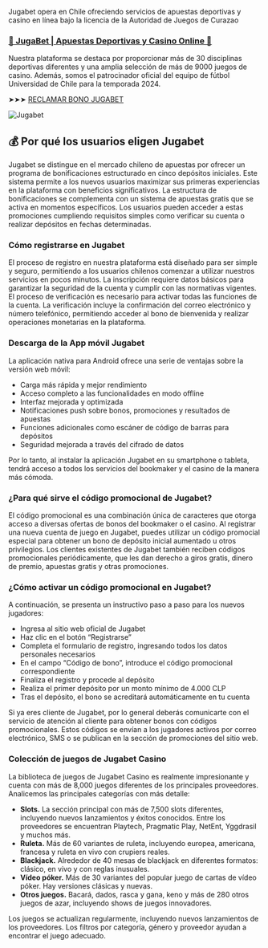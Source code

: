 Jugabet opera en Chile ofreciendo servicios de apuestas deportivas y casino en línea bajo la licencia de la Autoridad de Juegos de Curazao

### [🎰 JugaBet | Apuestas Deportivas y Casino Online 💎](https://dereferer.me/?ohdo94rjg8BVl72qDlBOLVR8o4x05rKyO06rKD6mdkB)

Nuestra plataforma se destaca por proporcionar más de 30 disciplinas deportivas diferentes y una amplia selección de más de 9000 juegos de casino. Además, somos el patrocinador oficial del equipo de fútbol Universidad de Chile para la temporada 2024.


➤➤➤ [RECLAMAR BONO JUGABET](https://dereferer.me/?ohdo94rjg8BVl72qDlBOLVR8o4x05rKyO06rKD6mdkB)


![Jugabet](https://ts2.mm.bing.net/th?q=Jugabet%20Chile)


## 💰 Por qué los usuarios eligen Jugabet

Jugabet se distingue en el mercado chileno de apuestas por ofrecer un programa de bonificaciones estructurado en cinco depósitos iniciales. Este sistema permite a los nuevos usuarios maximizar sus primeras experiencias en la plataforma con beneficios significativos. La estructura de bonificaciones se complementa con un sistema de apuestas gratis que se activa en momentos específicos. Los usuarios pueden acceder a estas promociones cumpliendo requisitos simples como verificar su cuenta o realizar depósitos en fechas determinadas.


### Cómo registrarse en Jugabet

El proceso de registro en nuestra plataforma está diseñado para ser simple y seguro, permitiendo a los usuarios chilenos comenzar a utilizar nuestros servicios en pocos minutos. La inscripción requiere datos básicos para garantizar la seguridad de la cuenta y cumplir con las normativas vigentes. El proceso de verificación es necesario para activar todas las funciones de la cuenta. La verificación incluye la confirmación del correo electrónico y número telefónico, permitiendo acceder al bono de bienvenida y realizar operaciones monetarias en la plataforma.


### Descarga de la App móvil Jugabet

La aplicación nativa para Android ofrece una serie de ventajas sobre la versión web móvil:

- Carga más rápida y mejor rendimiento
- Acceso completo a las funcionalidades en modo offline
- Interfaz mejorada y optimizada
- Notificaciones push sobre bonos, promociones y resultados de apuestas
- Funciones adicionales como escáner de código de barras para depósitos
- Seguridad mejorada a través del cifrado de datos


Por lo tanto, al instalar la aplicación Jugabet en su smartphone o tableta, tendrá acceso a todos los servicios del bookmaker y el casino de la manera más cómoda.


### ¿Para qué sirve el código promocional de Jugabet?

El código promocional es una combinación única de caracteres que otorga acceso a diversas ofertas de bonos del bookmaker o el casino. Al registrar una nueva cuenta de juego en Jugabet, puedes utilizar un código promocial especial para obtener un bono de depósito inicial aumentado u otros privilegios. Los clientes existentes de Jugabet también reciben códigos promocionales periódicamente, que les dan derecho a giros gratis, dinero de premio, apuestas gratis y otras promociones.


### ¿Cómo activar un código promocional en Jugabet?

A continuación, se presenta un instructivo paso a paso para los nuevos jugadores:

- Ingresa al sitio web oficial de Jugabet
- Haz clic en el botón “Registrarse”
- Completa el formulario de registro, ingresando todos los datos personales necesarios
- En el campo “Código de bono”, introduce el código promocional correspondiente
- Finaliza el registro y procede al depósito
- Realiza el primer depósito por un monto mínimo de 4.000 CLP
- Tras el depósito, el bono se acreditará automáticamente en tu cuenta


Si ya eres cliente de Jugabet, por lo general deberás comunicarte con el servicio de atención al cliente para obtener bonos con códigos promocionales. Estos códigos se envían a los jugadores activos por correo electrónico, SMS o se publican en la sección de promociones del sitio web.


### Colección de juegos de Jugabet Casino

La biblioteca de juegos de Jugabet Casino es realmente impresionante y cuenta con más de 8,000 juegos diferentes de los principales proveedores. Analicemos las principales categorías con más detalle:

- **Slots.** La sección principal con más de 7,500 slots diferentes, incluyendo nuevos lanzamientos y éxitos conocidos. Entre los proveedores se encuentran Playtech, Pragmatic Play, NetEnt, Yggdrasil y muchos más.
- **Ruleta.** Más de 60 variantes de ruleta, incluyendo europea, americana, francesa y ruleta en vivo con crupiers reales.
- **Blackjack.** Alrededor de 40 mesas de blackjack en diferentes formatos: clásico, en vivo y con reglas inusuales.
- **Vídeo póker.** Más de 30 variantes del popular juego de cartas de vídeo póker. Hay versiones clásicas y nuevas.
- **Otros juegos.** Bacará, dados, rasca y gana, keno y más de 280 otros juegos de azar, incluyendo shows de juegos innovadores.


Los juegos se actualizan regularmente, incluyendo nuevos lanzamientos de los proveedores. Los filtros por categoría, género y proveedor ayudan a encontrar el juego adecuado.

